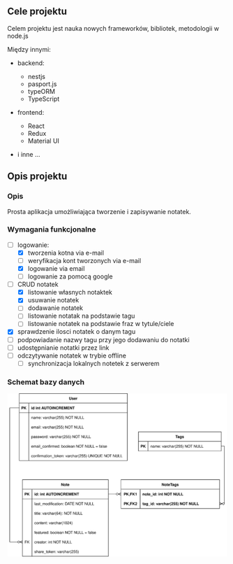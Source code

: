 ## Cele projektu

Celem projektu jest nauka nowych frameworków, bibliotek, metodologii w node.js

Między innymi:

- backend:
  - nestjs
  - pasport.js
  - typeORM
  - TypeScript
- frontend:

  - React
  - Redux
  - Material UI

- i inne ...

## Opis projektu

### Opis

Prosta aplikacja umożliwiająca tworzenie i zapisywanie notatek.

### Wymagania funkcjonalne

- [ ] logowanie:
  - [x] tworzenia kotna via e-mail
  - [ ] weryfikacja kont tworzonych via e-mail
  - [x] logowanie via email
  - [ ] logowanie za pomocą google
- [ ] CRUD notatek
  - [x] listowanie własnych notaktek
  - [x] usuwanie notatek
  - [ ] dodawanie notatek
  - [ ] listowanie notatak na podstawie tagu
  - [ ] listowanie notatek na podstawie fraz w tytule/ciele
- [x] sprawdzenie ilosci notatek o danym tagu
- [ ] podpowiadanie nazwy tagu przy jego dodawaniu do notatki
- [ ] udostępnianie notatki przez link
- [ ] odczytywanie notatek w trybie offline
  - [ ] synchronizacja lokalnych notetek z serwerem

### Schemat bazy danych

![database schema](./docs/db_diagram.svg)
